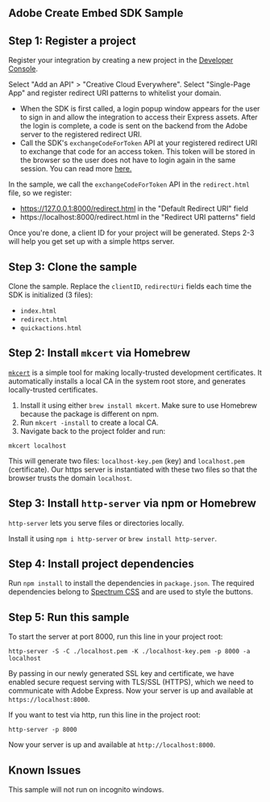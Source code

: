 ## Adobe Create Embed SDK Sample 

## Step 1: Register a project

Register your integration by creating a new project in the [Developer Console](https://developer.adobe.com/console). 

Select "Add an API" > "Creative Cloud Everywhere".
Select "Single-Page App" and register redirect URI patterns to whitelist your domain. 
  * When the SDK is first called, a login popup window appears for the user to sign in and allow the integration to access their Express assets. After the login is complete, a code is sent on the backend from the Adobe server to the registered redirect URI. 
  * Call the SDK's `exchangeCodeForToken` API at your registered redirect URI to exchange that code for an access token. This token will be stored in the browser so the user does not have to login again in the same session. You can read more [here.](https://developer.adobe.com/cc-everywhere/guides/authorization) 

In the sample, we call the `exchangeCodeForToken` API in the `redirect.html` file, so we register: 
  * https://127.0.0.1:8000/redirect.html in the "Default Redirect URI" field
  * https://localhost:8000/redirect.html in the "Redirect URI patterns" field

Once you're done, a client ID for your project will be generated. Steps 2-3 will help you get set up with a simple https server. 

## Step 3: Clone the sample 
Clone the sample. 
Replace the `clientID`, `redirectUri` fields each time the SDK is initialized (3 files): 
* `index.html`
* `redirect.html`
* `quickactions.html` 

## Step 2: Install `mkcert` via Homebrew

[`mkcert`](https://github.com/FiloSottile/mkcert) is a simple tool for making locally-trusted development certificates. It automatically installs a local CA in the system root store, and generates locally-trusted certificates. 
1. Install it using either `brew install mkcert`. Make sure to use Homebrew because the package is different on npm.
2. Run `mkcert -install` to create a local CA.
3. Navigate back to the project folder and run:
```
mkcert localhost 
```

This will generate two files: `localhost-key.pem` (key) and `localhost.pem` (certificate). Our https server is instantiated with these two files so that the browser trusts the domain `localhost`.


## Step 3: Install `http-server` via npm or Homebrew

`http-server` lets you serve files or directories locally.

Install it using `npm i http-server` or `brew install http-server`.
  
## Step 4: Install project dependencies
Run `npm install` to install the dependencies in `package.json`. The required dependencies belong to [Spectrum CSS](https://github.com/adobe/spectrum-css) and are used to style the buttons.

## Step 5: Run this sample


To start the server at port 8000, run this line in your project root: 

```
http-server -S -C ./localhost.pem -K ./localhost-key.pem -p 8000 -a localhost
```
By passing in our newly generated SSL key and certificate, we have enabled secure request serving with TLS/SSL (HTTPS), which we need to communicate with Adobe Express. Now your server is up and available at `https://localhost:8000`.

If you want to test via http, run this line in the project root:

```
http-server -p 8000
```
Now your server is up and available at `http://localhost:8000`.

## Known Issues
This sample will not run on incognito windows. 